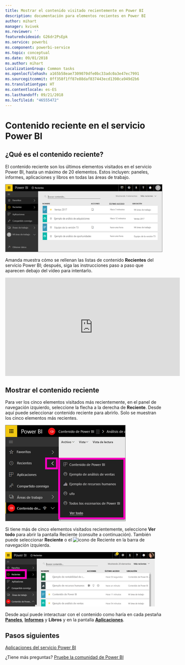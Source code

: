 ```yaml
---
title: Mostrar el contenido visitado recientemente en Power BI
description: documentación para elementos recientes en Power BI
author: mihart
manager: kvivek
ms.reviewer: ''
featuredvideoid: G26dr2PsEpk
ms.service: powerbi
ms.component: powerbi-service
ms.topic: conceptual
ms.date: 09/01/2018
ms.author: mihart
LocalizationGroup: Common tasks
ms.openlocfilehash: a165b58eae7309070dfe0bc33adc0a3e47ec7991
ms.sourcegitcommit: 0ff358f1ff87e88daf837443ecd1398ca949d2b6
ms.translationtype: HT
ms.contentlocale: es-ES
ms.lasthandoff: 09/21/2018
ms.locfileid: "46555472"
---
```

# <a name="recent-content-in-power-bi-service"></a>Contenido **reciente** en el servicio Power BI


## <a name="what-is-recent-content"></a>¿Qué es el contenido reciente?
El contenido reciente son los últimos elementos visitados en el servicio Power BI, hasta un máximo de 20 elementos.  Estos incluyen: paneles, informes, aplicaciones y libros en todas las áreas de trabajo.

![Ventana de contenido reciente](./media/end-user-recent/power-bi-recent-screen.png)

Amanda muestra cómo se rellenan las listas de contenido **Recientes** del servicio Power BI; después, siga las instrucciones paso a paso que aparecen debajo del vídeo para intentarlo.

<iframe width="560" height="315" src="https://www.youtube.com/embed/G26dr2PsEpk" frameborder="0" allowfullscreen></iframe>

## <a name="display-recent-content"></a>Mostrar el contenido reciente
Para ver los cinco elementos visitados más recientemente, en el panel de navegación izquierdo, seleccione la flecha a la derecha de **Reciente**.  Desde aquí puede seleccionar contenido reciente para abrirlo. Solo se muestran los cinco elementos más recientes.

![Control flotante de contenido reciente](./media/end-user-recent/power-bi-recent-flyout-new.png)

Si tiene más de cinco elementos visitados recientemente, seleccione **Ver todo** para abrir la pantalla Reciente (consulte a continuación). También puede seleccionar **Reciente** o el ![icono de Reciente](./media/end-user-recent/power-bi-recent-icon.png) en la barra de navegación izquierda.

![Visualización de todo el contenido reciente](./media/end-user-recent/power-bi-recent-list.png)

Desde aquí puede interactuar con el contenido como haría en cada pestaña [**Paneles**](end-user-dashboards.md), [ **Informes**](end-user-reports.md) y **Libros** y en la pantalla [**Aplicaciones**](end-user-apps.md).

## <a name="next-steps"></a>Pasos siguientes
[Aplicaciones del servicio Power BI](end-user-apps.md)

¿Tiene más preguntas? [Pruebe la comunidad de Power BI](http://community.powerbi.com/)

